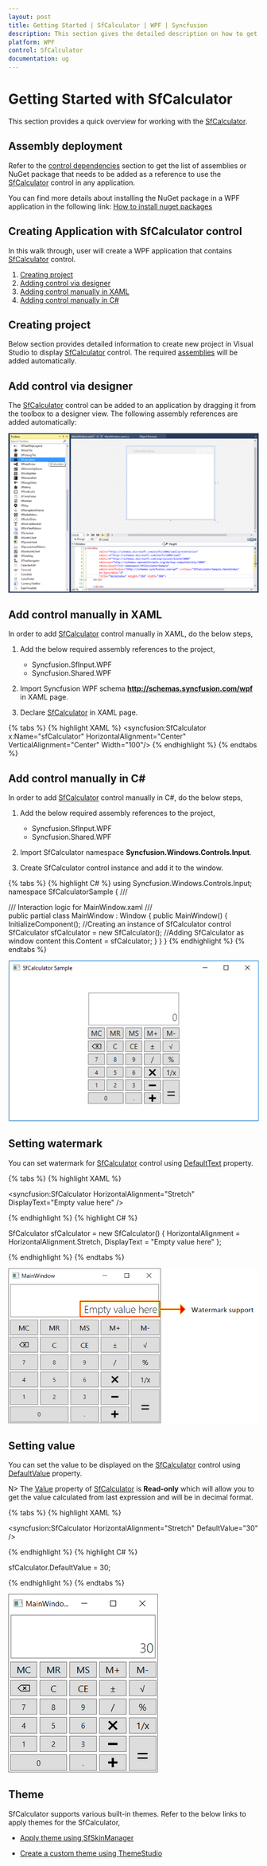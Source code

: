 ```yaml
---
layout: post
title: Getting Started | SfCalculator | WPF | Syncfusion
description: This section gives the detailed description on how to get started with SfCalculator in WPF application.
platform: WPF
control: SfCalculator
documentation: ug
---
```


# Getting Started with SfCalculator
This section provides a quick overview for working with the [SfCalculator](https://help.syncfusion.com/cr/wpf/Syncfusion.Windows.Controls.Input.SfCalculator.html).

## Assembly deployment
Refer to the [control dependencies](https://help.syncfusion.com/wpf/control-dependencies#sfcalculator) section to get the list of assemblies or NuGet package that needs to be added as a reference to use the [SfCalculator](https://help.syncfusion.com/cr/wpf/Syncfusion.Windows.Controls.Input.SfCalculator.html) control in any application.

You can find more details about installing the NuGet package in a WPF application in the following link:
[How to install nuget packages](https://help.syncfusion.com/wpf/visual-studio-integration/nuget-packages#installing-nuget-packages)

## Creating Application with SfCalculator control
In this walk through, user will create a WPF application that contains [SfCalculator](https://help.syncfusion.com/cr/wpf/Syncfusion.Windows.Controls.Input.SfCalculator.html) control.
1. [Creating project](#Creating-the-project)
2. [Adding control via designer](#Adding-control-via-designer)
3. [Adding control manually in XAML](#Adding-control-manually-in-XAML)
4. [Adding control manually in C#](#Adding-control-manually-in-C#)

## Creating project
Below section provides detailed information to create new project in Visual Studio to display [SfCalculator](https://help.syncfusion.com/cr/wpf/Syncfusion.Windows.Controls.Input.SfCalculator.html) control. The required [assemblies](https://help.syncfusion.com/wpf/control-dependencies#sfcalculator) will be added automatically.

## Add control via designer

The [SfCalculator](https://help.syncfusion.com/cr/wpf/Syncfusion.Windows.Controls.Input.SfCalculator.html) control can be added to an application by dragging it from the toolbox to a designer view. The following assembly references are added automatically:

![wpf SfCalculator control added by designer](Getting-Started_images/wpf-sfcalculator-control-added-by-designer.png)

## Add control manually in XAML

In order to add [SfCalculator](https://help.syncfusion.com/cr/wpf/Syncfusion.Windows.Controls.Input.SfCalculator.html) control manually in XAML, do the below steps,

1. Add the below required assembly references to the project,

   * Syncfusion.SfInput.WPF
   * Syncfusion.Shared.WPF

2. Import Syncfusion WPF schema **http://schemas.syncfusion.com/wpf** in XAML page.

3. Declare [SfCalculator](https://help.syncfusion.com/cr/wpf/Syncfusion.Windows.Controls.Input.SfCalculator.html) in XAML page.

{% tabs %}
{% highlight XAML %}
<Window xmlns="http://schemas.microsoft.com/winfx/2006/xaml/presentation"
        xmlns:x="http://schemas.microsoft.com/winfx/2006/xaml"
        xmlns:syncfusion="http://schemas.syncfusion.com/wpf" 
        x:Class="SfCalculatorSample.MainWindow"
        Title="SfCalculator Sample" Height="350" Width="525">
    <Grid>
        <syncfusion:SfCalculator x:Name="sfCalculator" HorizontalAlignment="Center" VerticalAlignment="Center" Width="100"/>
    </Grid>
</Window>
{% endhighlight %}
{% endtabs %}

## Add control manually in C#

In order to add [SfCalculator](https://help.syncfusion.com/cr/wpf/Syncfusion.Windows.Controls.Input.SfCalculator.html) control manually in C#, do the below steps,

1. Add the below required assembly references to the project,

    * Syncfusion.SfInput.WPF
    * Syncfusion.Shared.WPF

2. Import SfCalculator namespace **Syncfusion.Windows.Controls.Input**.

3. Create SfCalculator control instance and add it to the window.

{% tabs %}
{% highlight C# %}
using Syncfusion.Windows.Controls.Input;
namespace SfCalculatorSample
{
    /// <summary>
    /// Interaction logic for MainWindow.xaml
    /// </summary>
    public partial class MainWindow : Window
    {
        public MainWindow()
        {
            InitializeComponent();
            //Creating an instance of SfCalculator control
            SfCalculator sfCalculator = new SfCalculator();
            //Adding SfCalculator as window content
            this.Content = sfCalculator;
        }
    }
}
{% endhighlight %}
{% endtabs %}

![wpf SfCalculator control added by code](Getting-Started_images/wpf-sfcalculator-control-added-manually.png)

## Setting watermark
You can set watermark for [SfCalculator](https://help.syncfusion.com/cr/wpf/Syncfusion.Windows.Controls.Input.SfCalculator.html) control using [DefaultText](https://help.syncfusion.com/cr/wpf/Syncfusion.Windows.Controls.Input.SfCalculator.html#Syncfusion_Windows_Controls_Input_SfCalculator_DisplayText) property.

{% tabs %}
{% highlight XAML %}

<syncfusion:SfCalculator HorizontalAlignment="Stretch" DisplayText="Empty value here"  />

{% endhighlight %}
{% highlight C# %}

SfCalculator sfCalculator = new SfCalculator()
{
    HorizontalAlignment = HorizontalAlignment.Stretch,
    DisplayText = "Empty value here"
};

{% endhighlight %}
{% endtabs %}

![WaterMark for SfCalculator](Getting-Started_images/GettingStarted_img1.png)

## Setting value 

You can set the value to be displayed on the [SfCalculator](https://help.syncfusion.com/cr/wpf/Syncfusion.Windows.Controls.Input.SfCalculator.html) control using [DefaultValue](https://help.syncfusion.com/cr/wpf/Syncfusion.Windows.Controls.Input.SfCalculator.html#Syncfusion_Windows_Controls_Input_SfCalculator_DefaultValue) property.

N> The [Value](https://help.syncfusion.com/cr/wpf/Syncfusion.Windows.Controls.Input.SfCalculator.html#Syncfusion_Windows_Controls_Input_SfCalculator_Value) property of [SfCalculator](https://help.syncfusion.com/cr/wpf/Syncfusion.Windows.Controls.Input.SfCalculator.html) is **Read-only** which will allow you to get the value calculated from last expression and will be in decimal format.

{% tabs %}
{% highlight XAML %}

<syncfusion:SfCalculator HorizontalAlignment="Stretch"  DefaultValue="30"  />

{% endhighlight %}
{% highlight C# %}

sfCalculator.DefaultValue = 30;

{% endhighlight %}
{% endtabs %}

![WaterMark for SfCalculator](Getting-Started_images/GettingStarted_img2.png)

## Theme

SfCalculator supports various built-in themes. Refer to the below links to apply themes for the SfCalculator,

  * [Apply theme using SfSkinManager](https://help.syncfusion.com/wpf/themes/skin-manager)
	
  * [Create a custom theme using ThemeStudio](https://help.syncfusion.com/wpf/themes/theme-studio#creating-custom-theme)